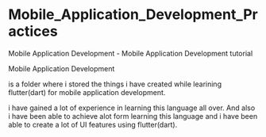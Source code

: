 # Mobile_Application_Development_Practices
Mobile Application Development - Mobile Application Development tutorial

Mobile Application Development

is a folder where i stored the things i have created while learining flutter(dart) for mobile application development.

i have gained a lot of experience in learning this language all over. And also i have been able to achieve alot form learning this language and i have been able to create a lot of UI features using flutter(dart).

